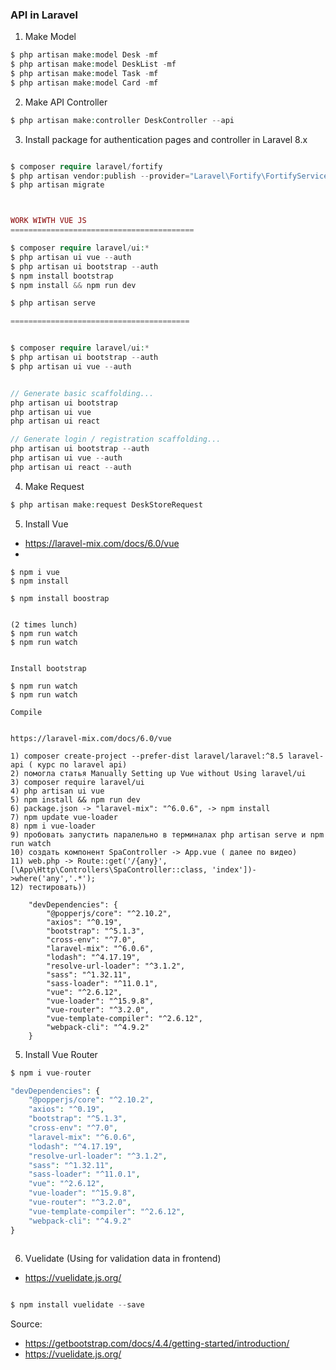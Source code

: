 ### API in Laravel

1. Make Model 
```php 
$ php artisan make:model Desk -mf
$ php artisan make:model DeskList -mf
$ php artisan make:model Task -mf
$ php artisan make:model Card -mf

```

2. Make API Controller
```php 
$ php artisan make:controller DeskController --api
```


3. Install package for authentication pages and controller in Laravel 8.x
```php 

$ composer require laravel/fortify
$ php artisan vendor:publish --provider="Laravel\Fortify\FortifyServiceProvider"
$ php artisan migrate



WORK WIWTH VUE JS
=========================================

$ composer require laravel/ui:*
$ php artisan ui vue --auth
$ php artisan ui bootstrap --auth
$ npm install bootstrap
$ npm install && npm run dev

$ php artisan serve

========================================


$ composer require laravel/ui:*
$ php artisan ui bootstrap --auth
$ php artisan ui vue --auth


// Generate basic scaffolding...
php artisan ui bootstrap
php artisan ui vue
php artisan ui react

// Generate login / registration scaffolding...
php artisan ui bootstrap --auth
php artisan ui vue --auth
php artisan ui react --auth

```


4. Make Request
```php 
$ php artisan make:request DeskStoreRequest
```

5. Install Vue 

- https://laravel-mix.com/docs/6.0/vue
- 
```
$ npm i vue
$ npm install

$ npm install boostrap


(2 times lunch)
$ npm run watch
$ npm run watch


Install bootstrap

$ npm run watch
$ npm run watch

Compile


https://laravel-mix.com/docs/6.0/vue

```

```
1) composer create-project --prefer-dist laravel/laravel:^8.5 laravel-api ( курс по laravel api)
2) помогла статья Manually Setting up Vue without Using laravel/ui
3) composer require laravel/ui
4) php artisan ui vue
5) npm install && npm run dev
6) paсkage.json -> "laravel-mix": "^6.0.6", -> npm install
7) npm update vue-loader
8) npm i vue-loader
9) пробовать запустить паралельно в терминалах php artisan serve и npm run watch
10) создать компонент SpaController -> App.vue ( далее по видео) 
11) web.php -> Route::get('/{any}',[\App\Http\Controllers\SpaController::class, 'index'])->where('any','.*');
12) тестировать))

    "devDependencies": {
        "@popperjs/core": "^2.10.2",
        "axios": "^0.19",
        "bootstrap": "^5.1.3",
        "cross-env": "^7.0",
        "laravel-mix": "^6.0.6",
        "lodash": "^4.17.19",
        "resolve-url-loader": "^3.1.2",
        "sass": "^1.32.11",
        "sass-loader": "^11.0.1",
        "vue": "^2.6.12",
        "vue-loader": "^15.9.8",
        "vue-router": "^3.2.0",
        "vue-template-compiler": "^2.6.12",
        "webpack-cli": "^4.9.2"
    }
```

5. Install Vue Router
```php 
$ npm i vue-router

"devDependencies": {
    "@popperjs/core": "^2.10.2",
    "axios": "^0.19",
    "bootstrap": "^5.1.3",
    "cross-env": "^7.0",
    "laravel-mix": "^6.0.6",
    "lodash": "^4.17.19",
    "resolve-url-loader": "^3.1.2",
    "sass": "^1.32.11",
    "sass-loader": "^11.0.1",
    "vue": "^2.6.12",
    "vue-loader": "^15.9.8",
    "vue-router": "^3.2.0",
    "vue-template-compiler": "^2.6.12",
    "webpack-cli": "^4.9.2"
}
    
```

6. Vuelidate (Using for validation data in frontend)
- https://vuelidate.js.org/
```php 

$ npm install vuelidate --save

```

Source: 
- https://getbootstrap.com/docs/4.4/getting-started/introduction/
- https://vuelidate.js.org/
